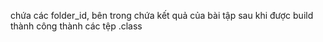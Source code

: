 chứa các folder_id, bên trong chứa kết quả của bài tập sau khi được build thành công thành các tệp .class